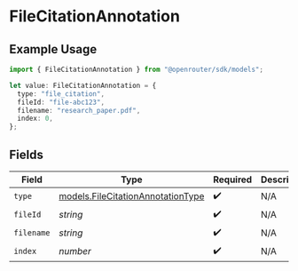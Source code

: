 # FileCitationAnnotation

## Example Usage

```typescript
import { FileCitationAnnotation } from "@openrouter/sdk/models";

let value: FileCitationAnnotation = {
  type: "file_citation",
  fileId: "file-abc123",
  filename: "research_paper.pdf",
  index: 0,
};
```

## Fields

| Field                                                                        | Type                                                                         | Required                                                                     | Description                                                                  |
| ---------------------------------------------------------------------------- | ---------------------------------------------------------------------------- | ---------------------------------------------------------------------------- | ---------------------------------------------------------------------------- |
| `type`                                                                       | [models.FileCitationAnnotationType](../models/filecitationannotationtype.md) | :heavy_check_mark:                                                           | N/A                                                                          |
| `fileId`                                                                     | *string*                                                                     | :heavy_check_mark:                                                           | N/A                                                                          |
| `filename`                                                                   | *string*                                                                     | :heavy_check_mark:                                                           | N/A                                                                          |
| `index`                                                                      | *number*                                                                     | :heavy_check_mark:                                                           | N/A                                                                          |